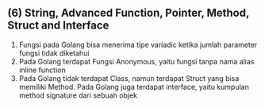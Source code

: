 ## (6) String, Advanced Function, Pointer, Method, Struct and Interface
1. Fungsi pada Golang bisa menerima tipe variadic ketika jumlah parameter fungsi tidak diketahui
2. Pada Golang terdapat Fungsi Anonymous, yaitu fungsi tanpa nama alias inline function
3. Pada Golang tidak terdapat Class, namun terdapat Struct yang bisa memiliki Method. Pada Golang juga terdapat interface, yaitu kumpulan method signature dari sebuah objek